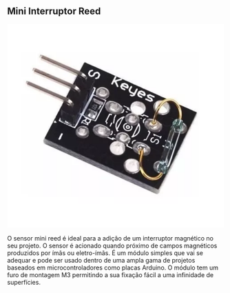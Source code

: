 ## Mini Interruptor Reed

![alt text](img/1.png)

O sensor mini reed é ideal para a adição de um interruptor magnético no seu projeto. O sensor é acionado quando próximo de campos magnéticos produzidos por ímãs ou eletro-ímãs. É um módulo simples que vai se adequar e pode ser usado dentro de uma ampla gama de projetos baseados em microcontroladores como placas Arduino. O módulo tem um furo de montagem M3 permitindo a sua fixação fácil a uma infinidade de superfícies.
